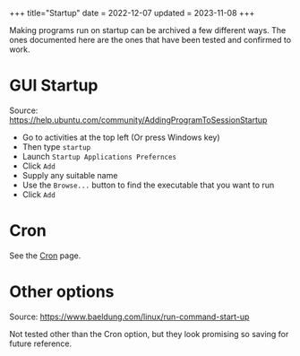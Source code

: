 +++
title="Startup"
date = 2022-12-07
updated = 2023-11-08
+++

Making programs run on startup can be archived a few different ways. The ones documented here are the ones that have
been tested and confirmed to work.

# GUI Startup

Source: <https://help.ubuntu.com/community/AddingProgramToSessionStartup>

- Go to activities at the top left (Or press Windows key)
- Then type `startup`
- Launch `Startup Applications Prefernces`
- Click `Add`
- Supply any suitable name
- Use the `Browse...` button to find the executable that you want to run
- Click `Add`

# Cron

See the [Cron](@/debian/cron.md) page.

# Other options

Source: <https://www.baeldung.com/linux/run-command-start-up>

Not tested other than the Cron option, but they look promising so saving for future reference.
